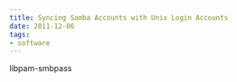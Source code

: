 ```yaml
---
title: Syncing Samba Accounts with Unix Login Accounts
date: 2011-12-06
tags:
- software
---
```


libpam-smbpass
